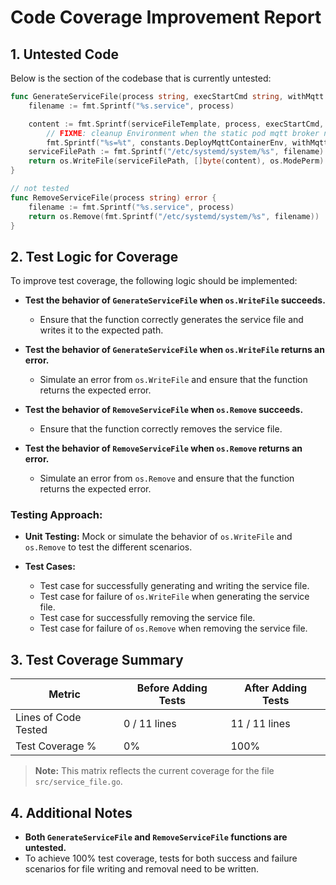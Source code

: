 
# Code Coverage Improvement Report

## 1. Untested Code

Below is the section of the codebase that is currently untested:

```go
func GenerateServiceFile(process string, execStartCmd string, withMqtt bool) error {
    filename := fmt.Sprintf("%s.service", process)

    content := fmt.Sprintf(serviceFileTemplate, process, execStartCmd,
        // FIXME: cleanup Environment when the static pod mqtt broker no longer needs to be compatible
        fmt.Sprintf("%s=%t", constants.DeployMqttContainerEnv, withMqtt))
    serviceFilePath := fmt.Sprintf("/etc/systemd/system/%s", filename)
    return os.WriteFile(serviceFilePath, []byte(content), os.ModePerm)
}

// not tested
func RemoveServiceFile(process string) error {
    filename := fmt.Sprintf("%s.service", process)
    return os.Remove(fmt.Sprintf("/etc/systemd/system/%s", filename))
}
```

## 2. Test Logic for Coverage

To improve test coverage, the following logic should be implemented:

- **Test the behavior of `GenerateServiceFile` when `os.WriteFile` succeeds.**
    - Ensure that the function correctly generates the service file and writes it to the expected path.

- **Test the behavior of `GenerateServiceFile` when `os.WriteFile` returns an error.**
    - Simulate an error from `os.WriteFile` and ensure that the function returns the expected error.

- **Test the behavior of `RemoveServiceFile` when `os.Remove` succeeds.**
    - Ensure that the function correctly removes the service file.

- **Test the behavior of `RemoveServiceFile` when `os.Remove` returns an error.**
    - Simulate an error from `os.Remove` and ensure that the function returns the expected error.

### Testing Approach:

- **Unit Testing:** Mock or simulate the behavior of `os.WriteFile` and `os.Remove` to test the different scenarios.

- **Test Cases:**
    - Test case for successfully generating and writing the service file.
    - Test case for failure of `os.WriteFile` when generating the service file.
    - Test case for successfully removing the service file.
    - Test case for failure of `os.Remove` when removing the service file.

## 3. Test Coverage Summary

| Metric            | Before Adding Tests | After Adding Tests |
|------------------|---------------------|--------------------|
| Lines of Code Tested | 0 / 11 lines        | 11 / 11 lines      |
| Test Coverage %   | 0%                  | 100%               |

> **Note:** This matrix reflects the current coverage for the file `src/service_file.go`.

## 4. Additional Notes

- **Both `GenerateServiceFile` and `RemoveServiceFile` functions are untested.**
- To achieve 100% test coverage, tests for both success and failure scenarios for file writing and removal need to be written.